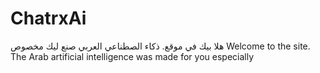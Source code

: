 # ChatrxAi
 هلا بيك في موقع.  ذكاء الصطناعي العربي  صنع ليك مخصوص  Welcome to the site.  The Arab artificial intelligence was made for you especially 
